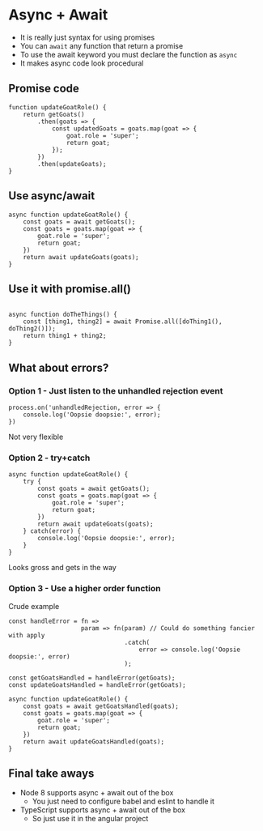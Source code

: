 # Async + Await

 - It is really just syntax for using promises
 - You can `await` any function that return a promise
 - To use the await keyword you must declare the function as `async`
 - It makes async code look procedural

## Promise code

```
function updateGoatRole() {
    return getGoats()
        .then(goats => {
            const updatedGoats = goats.map(goat => {
                goat.role = 'super';
                return goat;
            });
        })
        .then(updateGoats);
}
```

## Use async/await

```
async function updateGoatRole() {
    const goats = await getGoats();
    const goats = goats.map(goat => {
        goat.role = 'super';
        return goat;
    })
    return await updateGoats(goats);
}
```

## Use it with promise.all()

```

async function doTheThings() {
    const [thing1, thing2] = await Promise.all([doThing1(), doThing2()]);
    return thing1 + thing2;
}

```

## What about errors?

### Option 1 - Just listen to the unhandled rejection event

```
process.on('unhandledRejection, error => {
    console.log('Oopsie doopsie:', error);
})
```

Not very flexible

### Option 2 - try+catch

```
async function updateGoatRole() {
    try {
        const goats = await getGoats();
        const goats = goats.map(goat => {
            goat.role = 'super';
            return goat;
        })
        return await updateGoats(goats);
    } catch(error) {
        console.log('Oopsie doopsie:', error);
    }
}
```

Looks gross and gets in the way

### Option 3 - Use a higher order function
 
Crude example

```
const handleError = fn => 
                    param => fn(param) // Could do something fancier with apply
                                .catch(
                                    error => console.log('Oopsie doopsie:', error)
                                );
                                
const getGoatsHandled = handleError(getGoats);
const updateGoatsHandled = handleError(getGoats);

async function updateGoatRole() {
    const goats = await getGoatsHandled(goats);
    const goats = goats.map(goat => {
        goat.role = 'super';
        return goat;
    })
    return await updateGoatsHandled(goats);
}
```

## Final take aways

 - Node 8 supports async + await out of the box
    - You just need to configure babel and eslint to handle it
 - TypeScript supports async + await out of the box
    - So just use it in the angular project